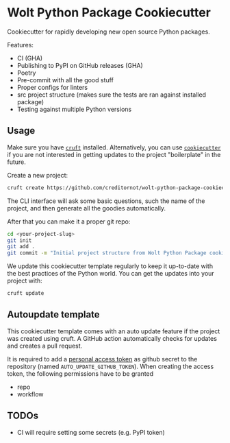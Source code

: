 # Wolt Python Package Cookiecutter

Cookiecutter for rapidly developing new open source Python packages.

Features:

* CI (GHA)
* Publishing to PyPI on GitHub releases (GHA)
* Poetry
* Pre-commit with all the good stuff
* Proper configs for linters
* src project structure (makes sure the tests are ran against installed package)
* Testing against multiple Python versions

## Usage

Make sure you have [`cruft`](https://github.com/cruft/cruft#installation) installed. Alternatively, you can use
 [`cookiecutter`](https://cookiecutter.readthedocs.io/en/latest/installation.html) if you are not interested in
  getting updates to the project "boilerplate" in the future.

Create a new project:

```sh
cruft create https://github.com/creditornot/wolt-python-package-cookiecutter
```

The CLI interface will ask some basic questions, such the name of the project, and then generate all the goodies
 automatically.

After that you can make it a proper git repo:

```sh
cd <your-project-slug>
git init
git add .
git commit -m "Initial project structure from Wolt Python Package cookiecutter"
```

We update this cookiecutter template regularly to keep it up-to-date with the best practices of the Python world. You
 can get the updates into your project with:

```sh
cruft update
```

## Autoupdate template

This cookiecutter template comes with an auto update feature if the project was created using cruft.
A GitHub action automatically checks for updates and creates a pull request.

It is required to add a [personal access token](https://docs.github.com/en/free-pro-team@latest/github/authenticating-to-github/creating-a-personal-access-token) as github secret to the repository (named `AUTO_UPDATE_GITHUB_TOKEN`).
When creating the access token, the following permissions have to be granted

* repo
* workflow

## TODOs

* CI will require setting some secrets (e.g. PyPI token)
